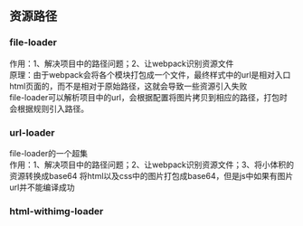 ## 资源路径
### file-loader
作用：1、解决项目中的路径问题；2、让webpack识别资源文件   
原理：由于webpack会将各个模块打包成一个文件，最终样式中的url是相对入口html页面的，而不是相对于原始路径，这就会导致一些资源引入失败   
file-loader可以解析项目中的url，会根据配置将图片拷贝到相应的路径，打包时会根据规则引入路径。
### url-loader
file-loader的一个超集    
作用：1、解决项目中的路径问题；2、让webpack识别资源文件；3、将小体积的资源转换成base64
将html以及css中的图片打包成base64，但是js中如果有图片url并不能编译成功
### html-withimg-loader
